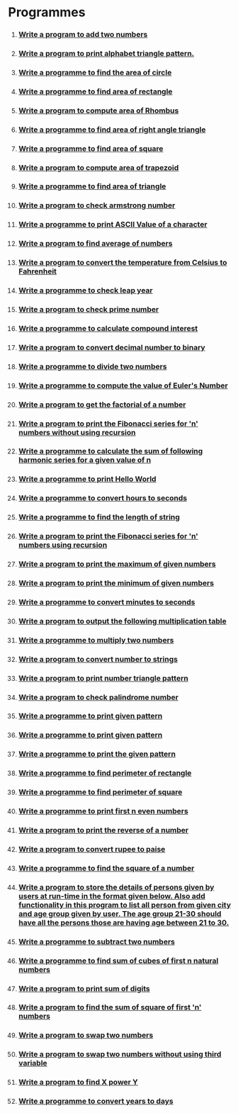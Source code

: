 # Programmes

1. ### [Write a program to add two numbers](./add-two-numbers/)
2. ### [Write a program to print alphabet triangle pattern.](./alphabet-triangle-pattern/)
3. ### [Write a programme to find the area of circle](./area-of-circle/)
4. ### [Write a programme to find area of rectangle](./area-of-rectangle/)
5. ### [Write a program to compute area of Rhombus](./area-of-rhombus/)
6. ### [Write a programme to find area of right angle triangle](area-of-right-angle-triangle)
7. ### [Write a programme to find area of square](./area-of-square/)
8. ### [Write a program to compute area of trapezoid](./area-of-trapezoid/)
9. ### [Write a programme to find area of triangle](./area-of-triangle/)
10. ### [Write a program to check armstrong number](./armstrong-number/)
11. ### [Write a programme to print ASCII Value of a character](./ascii-value/)
12. ### [Write a program to find average of numbers](./average-of-numbers/)
13. ### [Write a program to convert the temperature from Celsius to Fahrenheit](./celsius-to-fahrenheit/)
14. ### [Write a programme to check leap year](./check-leap-year/)
15. ### [Write a program to check prime number](./check-prime-number/)
16. ### [Write a programme to calculate compound interest](./compound-interest-calculator/)
17. ### [Write a program to convert decimal number to binary](./decimal-to-binary/)
18. ### [Write a programme to divide two numbers](./divide-two-numbers/)
19. ### [Write a programme to compute the value of Euler's Number](./euler-number/)
20. ### [Write a program to get the factorial of a number](./factorial/)
21. ### [Write a program to print the Fibonacci series for 'n' numbers without using recursion](./fibonaci-series-without-using-recursion/)
22. ### [Write a programme to calculate the sum of following harmonic series for a given value of n](./harmonic-series/)
23. ### [Write a programme to print Hello World](./hello-world/)
24. ### [Write a programme to convert hours to seconds](./hours-to-seconds/)
25. ### [Write a programme to find the length of string](./length-of-string/)
26. ### [Write a program to print the Fibonacci series for 'n' numbers using recursion](./fibonnaci-series-using-recursion/)
27. ### [Write a program to print the maximum of given numbers](./maximum-of-numbers/)
28. ### [Write a program to print the minimum of given numbers](./minimum-of-numbers/)
29. ### [Write a programme to convert minutes to seconds](./minutes-to-seconds/)
30. ### [Write a program to output the following multiplication table](./multiplication-table/)
31. ### [Write a programme to multiply two numbers](./multiply-two-numbers/)
32. ### [Write a program to convert number to strings](./number-to-string/)
33. ### [Write a program to print number triangle pattern](./number-triangle-pattern/)
34. ### [Write a program to check palindrome number](./palindrome-number/)
35. ### [Write a programme to print given pattern](./pattern-1/)
36. ### [Write a programme to print given pattern](./pattern-2/)
37. ### [Write a programme to print the given pattern](./pattern-3/)
38. ### [Write a programme to find perimeter of rectangle](./perimeter-of-rectangle/)
39. ### [Write a programme to find perimeter of square](./perimeter-of-square/)
40. ### [Write a programme to print first n even numbers](./print-even-numbers/)
41. ### [Write a program to print the reverse of a number](./reverse-of-a-number/)
42. ### [Write a program to convert rupee to paise](./rupee-to-paise/)
43. ### [Write a programme to find the square of a number](./square-of-number/)
44. ### [Write a program to store the details of persons given by users at run-time in the format given below. Also add functionality in this program to list all person from given city and age group given by user. The age group 21-30 should have all the persons those are having age between 21 to 30.](./store-the-details-of-persons/)
45. ### [Write a programme to subtract two numbers](./subtract-two-numbers/)
46. ### [Write a programme to find sum of cubes of first n natural numbers](./sum-of-cubes/)
47. ### [Write a program to print sum of digits](./sum-of-digits/)
48. ### [Write a program to find the sum of square of first 'n' numbers](./sum-of-square/)
49. ### [Write a program to swap two numbers](./swap-two-numbers/)
50. ### [Write a program to swap two numbers without using third variable](./swap-two-numbers-without-using-third-variable/)
51. ### [Write a program to find X power Y](./x-power-y/)
52. ### [Write a programme to convert years to days](./years-to-days/)
